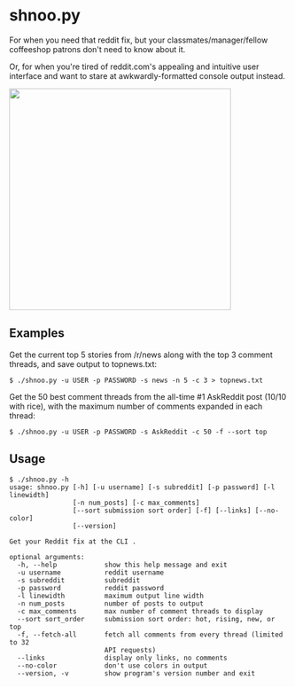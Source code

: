 # shnoo.py

For when you need that reddit fix, but your classmates/manager/fellow
coffeeshop patrons don't need to know about it.

Or, for when you're tired of reddit.com's appealing and intuitive user interface and want to
stare at awkwardly-formatted console output instead.

<img src="http://imgur.com/38MBDj9.jpg" width="400" />

## Examples

Get the current top 5 stories from /r/news along with the top 3 comment threads, and save output
to topnews.txt:

```
$ ./shnoo.py -u USER -p PASSWORD -s news -n 5 -c 3 > topnews.txt
```

Get the 50 best comment threads from the all-time #1 AskReddit post (10/10 with rice), with the maximum number of comments expanded in each thread:

```
$ ./shnoo.py -u USER -p PASSWORD -s AskReddit -c 50 -f --sort top
```
## Usage

```
$ ./shnoo.py -h
usage: shnoo.py [-h] [-u username] [-s subreddit] [-p password] [-l linewidth]
                [-n num_posts] [-c max_comments]
                [--sort submission sort order] [-f] [--links] [--no-color]
                [--version]

Get your Reddit fix at the CLI .

optional arguments:
  -h, --help            show this help message and exit
  -u username           reddit username
  -s subreddit          subreddit
  -p password           reddit password
  -l linewidth          maximum output line width
  -n num_posts          number of posts to output
  -c max_comments       max number of comment threads to display
  --sort sort_order     submission sort order: hot, rising, new, or top
  -f, --fetch-all       fetch all comments from every thread (limited to 32
                        API requests)
  --links               display only links, no comments
  --no-color            don't use colors in output
  --version, -v         show program's version number and exit
```
